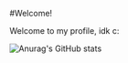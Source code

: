 #Welcome!

Welcome to my profile, idk c:

![Anurag's GitHub stats](https://github-readme-stats.vercel.app/api?username=Bay62&show_icons=true&theme=dark)
